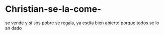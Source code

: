 # Christian-se-la-come-
se vende y si sos pobre se regala, ya esdta bien abierto porque todos se lo an dado
